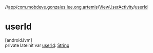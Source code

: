 //[app](../../../index.md)/[com.mobdeve.gonzales.lee.ong.artemis](../index.md)/[ViewUserActivity](index.md)/[userId](user-id.md)

# userId

[androidJvm]\
private lateinit var [userId](user-id.md): [String](https://kotlinlang.org/api/latest/jvm/stdlib/kotlin/-string/index.html)
